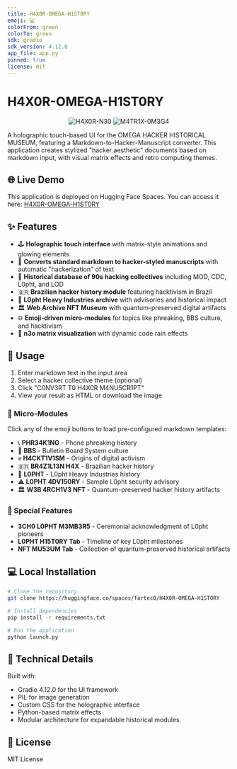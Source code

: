 ```yaml
---
title: H4X0R-OMEGA-H1ST0RY
emoji: 💻
colorFrom: green
colorTo: green
sdk: gradio
sdk_version: 4.12.0
app_file: app.py
pinned: true
license: mit
---
```


# H4X0R-OMEGA-H1ST0RY

<div align="center">
  <img src="https://img.shields.io/badge/H4X0R-N30-00FF00?style=for-the-badge&labelColor=black" alt="H4X0R-N30"/>
  <img src="https://img.shields.io/badge/M4TR1X-0M3G4-00FF00?style=for-the-badge&labelColor=black" alt="M4TR1X-0M3G4"/>
</div>

A holographic touch-based UI for the OMEGA HACKER HISTORICAL MUSEUM, featuring a Markdown-to-Hacker-Manuscript converter. This application creates stylized "hacker aesthetic" documents based on markdown input, with visual matrix effects and retro computing themes.

## 🌐 Live Demo

This application is deployed on Hugging Face Spaces. You can access it here:
[H4X0R-OMEGA-H1ST0RY](https://huggingface.co/spaces/fartec0/H4X0R-OMEGA-H1ST0RY)

## ✨ Features

- 🕹️ **Holographic touch interface** with matrix-style animations and glowing elements
- 🔧 **Converts standard markdown to hacker-styled manuscripts** with automatic "hackerization" of text
- 💾 **Historical database of 90s hacking collectives** including MOD, CDC, L0pht, and LOD
- 🇧🇷 **Brazilian hacker history module** featuring hacktivism in Brazil
- 🔐 **L0pht Heavy Industries archive** with advisories and historical impact
- 🏛️ **Web Archive NFT Museum** with quantum-preserved digital artifacts
- 🌐 **Emoji-driven micro-modules** for topics like phreaking, BBS culture, and hacktivism
- 🔐 **n3o matrix visualization** with dynamic code rain effects

## 🚀 Usage

1. Enter markdown text in the input area
2. Select a hacker collective theme (optional)
3. Click "C0NV3RT T0 H4X0R M4NU5CR1PT"
4. View your result as HTML or download the image

### 📑 Micro-Modules

Click any of the emoji buttons to load pre-configured markdown templates:

- 📞 **PHR34K1NG** - Phone phreaking history
- 💾 **BBS** - Bulletin Board System culture
- ✊ **H4CKT1V1SM** - Origins of digital activism
- 🇧🇷 **BR4Z1L13N H4X** - Brazilian hacker history
- 🔐 **L0PHT** - L0pht Heavy Industries history
- ⚠️ **L0PHT 4DV150RY** - Sample L0pht security advisory
- 🏛️ **W3B 4RCH1V3 NFT** - Quantum-preserved hacker history artifacts

### 📣 Special Features

- **3CH0 L0PHT M3MB3R5** - Ceremonial acknowledgment of L0pht pioneers
- **L0PHT H15T0RY Tab** - Timeline of key L0pht milestones
- **NFT MU53UM Tab** - Collection of quantum-preserved historical artifacts

## 💻 Local Installation

```bash
# Clone the repository
git clone https://huggingface.co/spaces/fartec0/H4X0R-OMEGA-H1ST0RY

# Install dependencies
pip install -r requirements.txt

# Run the application
python launch.py
```

## 🔧 Technical Details

Built with:
- Gradio 4.12.0 for the UI framework
- PIL for image generation
- Custom CSS for the holographic interface
- Python-based matrix effects
- Modular architecture for expandable historical modules

## 📝 License

MIT License
